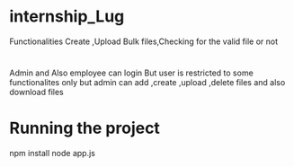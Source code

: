 # internship_Lug

Functionalities
Create ,Upload Bulk files,Checking for the valid file or not
#
Admin and Also employee can login
But user is restricted to some functionalites only but admin can add ,create ,upload ,delete files and also download files

# Running the project
npm install
node app.js
